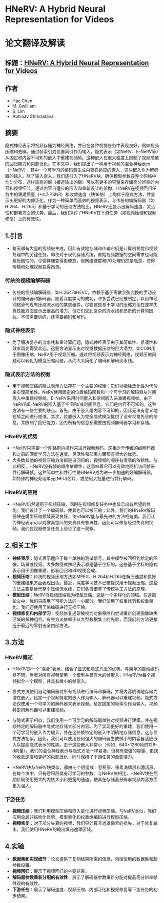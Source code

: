 # HNeRV: A Hybrid Neural Representation for Videos

# 论文翻译及解读

## 标题：[HNeRV: A Hybrid Neural Representation for Videos](https://arxiv.org/pdf/2304.02633)

## 作者

- Hao Chen
- M. Gwilliam
- S. Lim
- Abhinav Shrivastava

## 摘要 

隐式神经表示将视频存储为神经网络，并已在各种视觉任务中表现良好，例如视频压缩和去噪。通过帧索引或位置索引作为输入，隐式表示（如NeRV、E-NeRV等）从固定和内容不可知的嵌入中重建视频帧。这种嵌入在很大程度上限制了视频插值的回归能力和内部泛化。在本文中，我们提出了一种用于视频的混合神经表示（HNeRV），其中一个可学习的编码器生成内容自适应的嵌入，这些嵌入作为解码器的输入。除了输入嵌入，我们还引入了HNeRV块，确保模型参数在整个网络中均匀分布，这样较高的层（接近输出的层）可以有更多的容量来存储高分辨率的内容和视频细节。通过内容自适应的嵌入和重新设计的架构，HNeRV在视频回归任务中的重建质量（+4.7 PSNR）和收敛速度（快16倍）上均优于隐式方法，并显示出更好的内部泛化。作为一种简单而高效的视频表示，与传统的编解码器（如H.264、H.265）和基于学习的压缩方法相比，HNeRV还显示出解码速度、灵活性和部署方面的优势。最后，我们探讨了HNeRV在下游任务（如视频压缩和视频修复）上的有效性。

## 1.引言

- 每天都有大量的视频被生成，因此有效地存储和传输它们是计算机视觉和视频处理中的关键任务。即使对于现代存储系统，原始视频数据的空间需求也可能是压倒性的。尽管存储变得更便宜，但网络速度和I/O处理仍然是瓶颈，使得传输和处理视频变得昂贵。

### 传统的视频编解码器

- 传统的视频编解码器，如H.264和HEVC，依赖于基于离散余弦变换的手动设计的编码器和解码器。随着深度学习的成功，许多尝试已经被制定，以用神经网络替代现有压缩流水线的某些组件。尽管这些基于学习的压缩方法在速率失真性能方面显示出很高的潜力，但它们受到复杂的流水线和昂贵的计算的困扰，不仅需要训练，还需要编码和解码。

### 隐式神经表示

- 为了解决复杂的流水线和重计算问题，隐式神经表示由于其简单性、紧凑性和效率而变得受欢迎。这些方法显示出对视觉数据压缩的巨大潜力，如COIN用于图像压缩，NeRV用于视频压缩。通过将视频表示为神经网络，视频压缩问题可以转化为模型压缩问题，从而大大简化了编码和解码流水线。

### 隐式表示方法的权衡

- 用于视频压缩的隐式表示方法存在一个主要的权衡：它们以牺牲泛化性为代价来实现简单性。NeRV使用固定的位置编码函数和一个可学习的解码器从时间嵌入中重建视频帧。E-NeRV采用时间嵌入和空间嵌入来重建视频帧。由于NeRV和E-NeRV的嵌入基于空间和/或时间信息，它们是内容不可知的。这种方法有一些主要的缺点。首先，由于嵌入是内容不可知的，因此无法有意义地在帧之间进行插值。其次，位置嵌入为完全隐式模型提供了没有视觉先验的信息，并限制了回归能力，因为所有的信息都需要由视频解码器学习和存储。

### HNeRV的优势

- HNeRV只需要一个网络前向操作来进行视频解码，这相对于传统的编解码器和之前的深度学习方法在速度、灵活性和部署方面都有很大的优势。
- 大多数其他的视频压缩方法都是自回归的，视频帧的顺序有很高的依赖性。与此相反，HNeRV没有帧的顺序依赖性，这意味着它可以有效地随机访问帧来并行解码帧。这种简单性和并行性使HNeRV成为进一步加速的好编解码器，如特殊的神经处理单元(NPU)芯片，或使用大批量进行并行解码。

### HNeRV的应用

- HNeRV仍然适用于视频压缩，同时在视频修复任务中也显示出有希望的性能。我们设计了一个编码器，使其也可以被压缩；此外，我们的HNeRV解码器块在模型压缩领域表现良好，使HNeRV能与最先进的方法相媲美。我们认为神经表示可以对像素空间的失真具有鲁棒性，因此可以修复经过失真的视频。我们在视频修复任务上验证了这一观察。

## 2.相关工作

- **神经表示**：隐式表示适应于每个单独的测试信号，其中模型被回归到给定的图像、场景或视频。大多数隐式神经表示都是基于坐标的。这些基于坐标的隐式表示用于图像重建、形状回归和3D视图合成。
- **视频压缩**：传统的视频压缩方法如MPEG、H.264和H.265在解压速度和良好的重建结果方面表现出色。最近，深度学习技术已被提议用于视频压缩。这些方法主要是替代整个压缩流水线，它们各自借鉴了传统手工方法的原理。
- **模型压缩**：NeRV将视频压缩视为模型压缩，这是一个多样化的领域。在这篇论文中，我们只应用了可能方法的一小部分。我们使用了权重修剪和权重量化。我们还使用了熵编码进行无损压缩。
- **视频修复和内部学习**：视频修复通常被视为对象移除和尝试重新创建图像缺失区域的某种组合。有些方法依赖于从大型数据集上的先验，而我们的方法更接近于最近的零射击全内部方法。

## 3.方法

### HNeRV概述

- HNeRV是一个“混合”表示，结合了显式和隐式方法的优势。与简单的自动编码器不同，后者对所有视频使用一个模型并具有大的帧嵌入，HNeRV为每个视频拟合一个模型，并具有微小的帧嵌入。
- 显式方法使用自动编码器对所有视频进行编码和解码，并将内容明确地存储为潜在嵌入。给定一个视频特定的嵌入作为输入，解码器可以重建视频。隐式方法仅使用一个可学习的解码器来表示视频。给定固定的帧索引作为输入，视频特定的解码器可以重建视频。
- 与隐式表示相似，我们使用一个可学习的解码器单独对视频进行建模，并在视频特定的解码器中隐式地存储大部分内容。为了实现更好的重建，我们使用一个可学习的嵌入作为输入，并在这些帧特定的嵌入中明确地存储信息，这与显式方法相似。因此，我们可以使用任何强大的编码器生成微小的内容自适应嵌入以提高隐式表示的性能。由于这些嵌入非常小（例如，640×1280帧的128-d向量），我们的混合神经表示与隐式方法一样紧凑，但具有更强的容量、更快的收敛速度和更好的内部泛化，同时保持了下游任务的全部潜力。

- HNeRV块与NeRV块类似，都由三个层组成：卷积层、像素洗牌层和激活层。在每个块中，只有卷积层具有可学习的参数。与NeRV块相比，HNeRV块在后期阶段使用更大的内核大小和更宽的通道，使其在存储高分辨率视频内容方面更为强大。

### 下游任务

- **视频压缩**：我们利用模型压缩和嵌入量化进行视频压缩。与NeRV类似，我们应用全局非结构化修剪、模型量化和权重熵编码进行模型压缩。
- **视频修复**：对于部分失真的视频，我们只计算非遮罩像素的损失。对于修复输出，我们使用HNeRV的输出填充遮罩区域。

## 4.实验

- **数据集和实现细节**：论文提供了复制结果所需的信息，包括使用的数据集和超参数设置。
- **视频回归**：展示了视频回归的主要结果。
- **解码器参数重新分配的有效性**：展示了解码器参数重新分配对提高高分辨率帧外观的有效性。
- **下游任务**：展示了解码速度、视频压缩、内部泛化和视频修复等下游任务的初步结果。